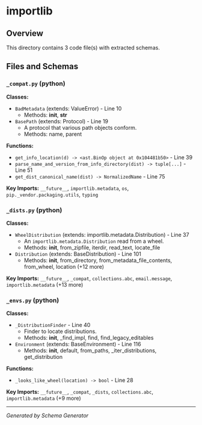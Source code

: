 # importlib

## Overview

This directory contains 3 code file(s) with extracted schemas.

## Files and Schemas

### `_compat.py` (python)

**Classes:**
- `BadMetadata` (extends: ValueError) - Line 10
  - Methods: __init__, __str__
- `BasePath` (extends: Protocol) - Line 19
  - A protocol that various path objects conform.
  - Methods: name, parent

**Functions:**
- `get_info_location(d) -> <ast.BinOp object at 0x104481b50>` - Line 39
- `parse_name_and_version_from_info_directory(dist) -> tuple[...]` - Line 51
- `get_dist_canonical_name(dist) -> NormalizedName` - Line 75

**Key Imports:** `__future__`, `importlib.metadata`, `os`, `pip._vendor.packaging.utils`, `typing`

### `_dists.py` (python)

**Classes:**
- `WheelDistribution` (extends: importlib.metadata.Distribution) - Line 37
  - An ``importlib.metadata.Distribution`` read from a wheel.
  - Methods: __init__, from_zipfile, iterdir, read_text, locate_file
- `Distribution` (extends: BaseDistribution) - Line 101
  - Methods: __init__, from_directory, from_metadata_file_contents, from_wheel, location (+12 more)

**Key Imports:** `__future__`, `_compat`, `collections.abc`, `email.message`, `importlib.metadata` (+13 more)

### `_envs.py` (python)

**Classes:**
- `_DistributionFinder` - Line 40
  - Finder to locate distributions.
  - Methods: __init__, _find_impl, find, find_legacy_editables
- `Environment` (extends: BaseEnvironment) - Line 116
  - Methods: __init__, default, from_paths, _iter_distributions, get_distribution

**Functions:**
- `_looks_like_wheel(location) -> bool` - Line 28

**Key Imports:** `__future__`, `_compat`, `_dists`, `collections.abc`, `importlib.metadata` (+9 more)

---
*Generated by Schema Generator*